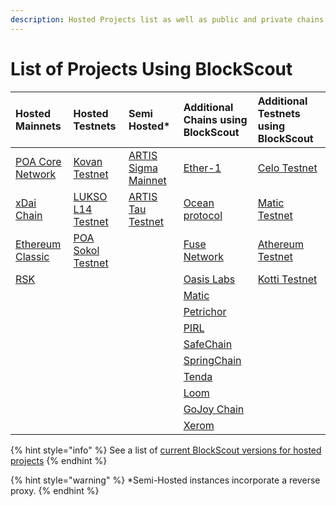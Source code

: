 ```yaml
---
description: Hosted Projects list as well as public and private chains using BlockScout
---
```


# List of Projects Using BlockScout

| **Hosted Mainnets** | **Hosted Testnets** | **Semi Hosted\*** | **Additional Chains using BlockScout** | **Additional Testnets using BlockScout** |
| :--- | :--- | :--- | :--- | :--- |
| [POA Core Network](https://blockscout.com/poa/core) | [Kovan Testnet](https://blockscout.com/eth/kovan) | [ARTIS Sigma Mainnet](https://blockscout.com/artis/sigma1) | [Ether-1](https://blocks.ether1.wattpool.net/) | [Celo Testnet](https://alfajores-blockscout.celo-testnet.org/) |
| [xDai Chain](https://blockscout.com/poa/dai) | [LUKSO L14 Testnet](https://blockscout.com/lukso/l14) | [ARTIS Tau Testnet](https://blockscout.com/artis/tau1) | [Ocean protocol](https://submarine.oceanprotocol.com/) | [Matic Testnet](https://explorer.testnet2.matic.network/) |
| [Ethereum Classic](https://blockscout.com/etc/mainnet) | [POA Sokol Testnet](https://blockscout.com/poa/sokol) |  | [Fuse Network](https://explorer.fusenet.io/) | [Athereum Testnet](http://athexplorer.ava.network/) |
| [RSK](https://blockscout.com/rsk/mainnet) |  |  | [Oasis Labs](https://blockexplorer.oasiscloud.io/) | [Kotti Testnet](https://kottiexplorer.ethernode.io/) |
|  |  |  | [Matic](https://alpha-mainnet.explorer.matic.network) |  |
|  |  |  | [Petrichor](https://explorer.petrachor.com/) |  |
|  |  |  | [PIRL](http://pirl.es/) |  |
|  |  |  | [SafeChain](https://explorer.safechain.io) |  |
|  |  |  | [SpringChain](https://explorer.springrole.com/) |  |
|  |  |  | [Tenda](https://tenda.network) |  |
|  |  |  | [Loom](http://plasma-blockexplorer.dappchains.com/) |  |
|  |  |  | [GoJoy Chain](https://gojoychain.com/) |  |
|  |  |  | [Xerom](https://blocks.xerom.org/) |  |

{% hint style="info" %}
See a list of [current BlockScout versions for hosted projects](../about/use-cases/hosted-blockscout.md)
{% endhint %}

{% hint style="warning" %}
\*Semi-Hosted instances incorporate a reverse proxy.
{% endhint %}

